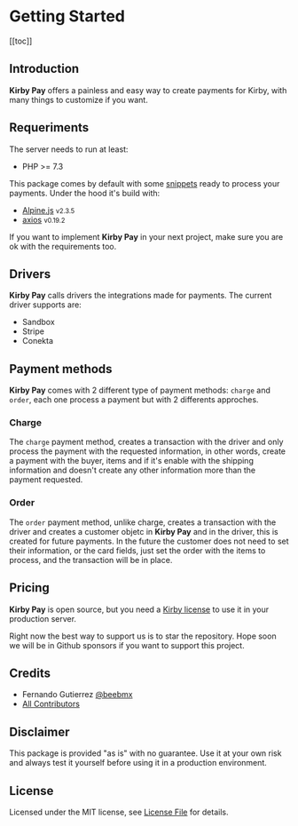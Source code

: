 # Getting Started

[[toc]]

## Introduction


**Kirby Pay** offers a painless and easy way to create payments for Kirby, with many things to customize if you want.

## Requeriments

The server needs to run at least:

- PHP >= 7.3

This package comes by default with some [snippets](/guide/snippets) ready to process your payments. Under the hood it's build with:

- [Alpine.js](https://github.com/alpinejs/alpine) <small>v2.3.5</small>
- [axios](https://github.com/axios/axios) <small>v0.19.2</small>

If you want to implement **Kirby Pay** in your next project, make sure you are ok with the requirements too.

## Drivers

**Kirby Pay** calls drivers the integrations made for payments. The current driver supports are:

- Sandbox
- Stripe
- Conekta 

## Payment methods

**Kirby Pay** comes with 2 different type of payment methods: `charge` and `order`, each one process a payment but with 2 differents approches.

### Charge

The `charge` payment method, creates a transaction with the driver and only process the payment with the requested information, in other words, create a payment with the buyer, items and if it's enable with the shipping information and doesn't create any other information more than the payment requested.

### Order

The `order` payment method, unlike charge, creates a transaction with the driver and creates a customer objetc in **Kirby Pay** and in the driver, this is created for future payments. In the future the customer does not need to set their information, or the card fields, just set the order with the items to process, and the transaction will be in place.  

## Pricing

**Kirby Pay** is open source, but you need a [Kirby license](https://getkirby.com/buy) to use it in your production server.

Right now the best way to support us is to star the repository. Hope soon we will be in Github sponsors if you want to support this project. 

## Credits

- Fernando Gutierrez [@beebmx](https://github.com/beebmx)
- [All Contributors](https://github.com/beebmx/kirby-pay/contributors)

## Disclaimer

This package is provided "as is" with no guarantee. Use it at your own risk and always test it yourself before using it in a production environment.

## License

Licensed under the MIT license, see [License File](https://github.com/beebmx/kirby-pay/blob/master/LICENSE.md) for details.
